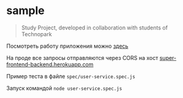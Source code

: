 # sample
> Study Project, developed in collaboration with students of Technopark

Посмотреть работу приложения можно [здесь](https://super-frontend.herokuapp.com/)

На проде все запросы отправляются через CORS на хост [super-frontend-backend.herokuapp.com](https://super-frontend-backend.herokuapp.com/)

Пример теста в файле `spec/user-service.spec.js`

Запуск командой `node user-service.spec.js`
